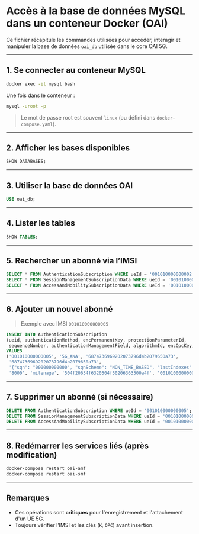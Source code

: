 # Accès à la base de données MySQL dans un conteneur Docker (OAI)

Ce fichier récapitule les commandes utilisées pour accéder, interagir et manipuler la base de données `oai_db` utilisée dans le core OAI 5G.

---

## 1. Se connecter au conteneur MySQL

```bash
docker exec -it mysql bash
```

Une fois dans le conteneur :

```bash
mysql -uroot -p
```

> Le mot de passe root est souvent `linux` (ou défini dans `docker-compose.yaml`).

---

## 2. Afficher les bases disponibles

```sql
SHOW DATABASES;
```

---

## 3. Utiliser la base de données OAI

```sql
USE oai_db;
```

---

## 4. Lister les tables

```sql
SHOW TABLES;
```

---

## 5. Rechercher un abonné via l’IMSI

```sql
SELECT * FROM AuthenticationSubscription WHERE ueId = '001010000000002';
SELECT * FROM SessionManagementSubscriptionData WHERE ueId = '001010000000002';
SELECT * FROM AccessAndMobilitySubscriptionData WHERE ueId = '001010000000002';
```

---

## 6. Ajouter un nouvel abonné

> Exemple avec IMSI `001010000000005`

```sql
INSERT INTO AuthenticationSubscription
(ueid, authenticationMethod, encPermanentKey, protectionParameterId,
 sequenceNumber, authenticationManagementField, algorithmId, encOpcKey, supi)
VALUES
('001010000000005', '5G_AKA', '6874736969202073796d4b2079650a73',
 '6874736969202073796d4b2079650a73',
 '{"sqn": "000000000000", "sqnScheme": "NON_TIME_BASED", "lastIndexes": {"ausf": 0}}',
 '8000', 'milenage', '504f20634f6320504f50206363500a4f', '001010000000005');
```

---

## 7. Supprimer un abonné (si nécessaire)

```sql
DELETE FROM AuthenticationSubscription WHERE ueId = '001010000000005';
DELETE FROM SessionManagementSubscriptionData WHERE ueId = '001010000000005';
DELETE FROM AccessAndMobilitySubscriptionData WHERE ueId = '001010000000005';
```

---

## 8. Redémarrer les services liés (après modification)

```bash
docker-compose restart oai-amf
docker-compose restart oai-smf
```

---

## Remarques

- Ces opérations sont **critiques** pour l'enregistrement et l'attachement d'un UE 5G.
- Toujours vérifier l’IMSI et les clés (`K`, `OPC`) avant insertion.
